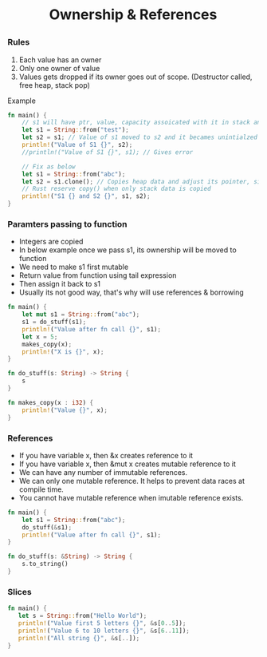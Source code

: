 <h1 style="text-align:center;"> Ownership & References </p>

### Rules
1. Each value has an owner
2. Only one owner of value
3. Values gets dropped if its owner goes out of scope. (Destructor called, free heap, stack pop)

Example
```rust
fn main() {
    // s1 will have ptr, value, capacity assoicated with it in stack and ptr location will be from heap
    let s1 = String::from("test");
    let s2 = s1; // Value of s1 moved to s2 and it becames unintialzed
    println!("Value of S1 {}", s2);
    //println!("Value of S1 {}", s1); // Gives error

    // Fix as below
    let s1 = String::from("abc");
    let s2 = s1.clone(); // Copies heap data and adjust its pointer, similar to deep copy
    // Rust reserve copy() when only stack data is copied
    println!("S1 {} and S2 {}", s1, s2);
}
```

### Paramters passing to function
* Integers are copied
* In below example once we pass s1, its ownership will be moved to function
* We need to make s1 first mutable
* Return value from function using tail expression
* Then assign it back to s1
* Usually its not good way, that's why will use references & borrowing
```rust
fn main() {
    let mut s1 = String::from("abc");
    s1 = do_stuff(s1);
    println!("Value after fn call {}", s1);
    let x = 5;
    makes_copy(x);
    println!("X is {}", x);
}

fn do_stuff(s: String) -> String {
    s
}

fn makes_copy(x : i32) {
    println!("Value {}", x);
}
```
### References
* If you have variable x, then &x creates reference to it
* If you have variable x, then &mut x creates mutable reference to it
* We can have any number of immutable references.
* We can only one mutable reference. It helps to prevent data races at compile time.
* You cannot have mutable reference when imutable reference exists.
```rust
fn main() {
    let s1 = String::from("abc");
    do_stuff(&s1);
    println!("Value after fn call {}", s1);
}

fn do_stuff(s: &String) -> String {
    s.to_string()
}
```


### Slices
```rust
fn main() {
   let s = String::from("Hello World");
   println!("Value first 5 letters {}", &s[0..5]);
   println!("Value 6 to 10 letters {}", &s[6..11]);
   println!("All string {}", &s[..]);
}
```